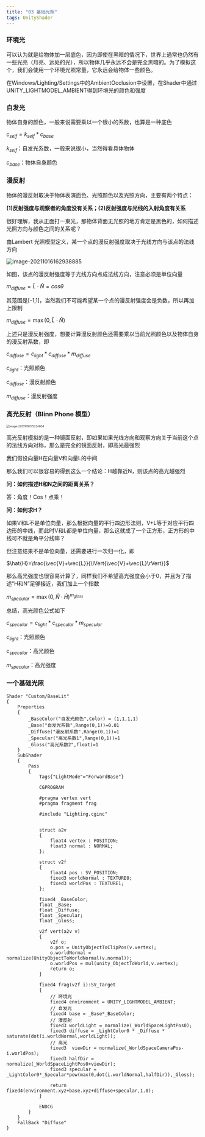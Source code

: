 ```yaml
---
title: "03 基础光照"
tags: UnityShader
---
```


### 环境光 

可以认为就是给物体加一层底色，因为即使在黑暗的情况下，世界上通常也仍然有一些光亮（月亮、远处的光），所以物体几乎永远不会是完全黑暗的。为了模拟这个，我们会使用一个环境光照常量，它永远会给物体一些颜色。

在Windows/Lighting/Settings中的AmbientOcclusion中设置，在Shader中通过UNITY_LIGHTMODEL_AMBIENT得到环境光的颜色和强度

### 自发光

物体自身的颜色，一般来说需要乘以一个很小的系数，也算是一种底色

$c_{self}=k_{self} * c_{base}$

$k_{self}$：自发光系数，一般来说很小，当然得看具体物体

$c_{base}$：物体自身颜色

### 漫反射

物体的漫反射取决于物体表演面色、光照颜色以及光照方向，主要有两个特点：

**(1)反射强度与观察者的角度没有关系；(2)反射强度与光线的入射角度有关系**

很好理解，我从正面打一束光，那物体背面无光照的地方肯定是黑色的，如何描述光照方向与颜色之间的关系呢？

由Lambert 光照模型定义，某一个点的漫反射强度取决于光线方向与该点的法线方向	

<img src="https://cdn.jsdelivr.net/gh/Gasskin/CloudImg/img/202110161629928.png" alt="image-20211016162938885"  />

如图，该点的漫反射强度等于光线方向点成法线方向，注意必须是单位向量

$m_{diffuse}=\hat{L}\cdot\hat{N}=cos\theta$

其范围是[-1,1]，当然我们不可能希望某一个点的漫反射强度会是负数，所以再加上限制

$m_{diffuse}=\max(0,\hat{L}\cdot\hat{N})$

上述只是漫反射强度，想要计算漫反射颜色还需要乘以当前光照颜色以及物体自身的漫反射系数，即

$c_{diffuse}=c_{light} * c_{diffuse} * m_{diffuse}$

$c_{light}$：光照颜色

$c_{diffuse}$：漫反射颜色

$m_{diffuse}$：漫反射强度

### 高光反射（Blinn Phone 模型）

<img src="https://cdn.jsdelivr.net/gh/Gasskin/CloudImg/img/202110161752650.png" alt="image-20211016175234604" style="zoom:50%;" />

高光反射模拟的是一种镜面反射，即如果如果光线方向和观察方向关于当前这个点的法线方向对称，那么是完全的镜面反射，即高光最强烈

我们假设向量H在向量V和向量L的中间

那么我们可以很容易的得到这么一个结论：H越靠近N，则该点的高光越强烈

**问：如何描述H和N之间的距离关系？**

答：角度！Cos！点乘！

**问：如何求H？**

如果V和L不是单位向量，那么根据向量的平行四边形法则，V+L等于对应平行四边形的中线，而此时V和L都是单位向量，那么这就成了一个正方形，正方形的中线可不就是角平分线嘛？

但注意结果不是单位向量，还需要进行一次归一化，即

$\hat{H}=\frac{\vec{V}+\vec{L}}{\lVert{\vec{V}+\vec{L}\rVert}}$

那么高光强度也很容易计算了，同样我们不希望高光强度会小于0，并且为了描述“H和N”足够接近，我们加上一个指数

$m_{specular}=\max(0,\hat{N}\cdot\hat{H})^{m_{gloss}}$

总结，高光颜色公式如下

$c_{specular}=c_{light} * c_{specular} * m_{specular}$

$c_{light}$：光照颜色

$c_{specular}$：高光颜色

$m_{specular}$：高光强度

### 一个基础光照

```hlsl
Shader "Custom/BaseLit"
{
    Properties
    {
        _BaseColor("自发光颜色",Color) = (1,1,1,1)
        _Base("自发光系数",Range(0,1))=0.01
        _Diffuse("漫反射系数",Range(0,1))=1
        _Specular("高光系数1",Range(0,1))=1
        _Gloss("高光系数2",float)=1
    }
    SubShader
    {
        Pass
        {
            Tags{"LightMode"="ForwardBase"}
            
            CGPROGRAM

            #pragma vertex vert
            #pragma fragment frag
            
            #include "Lighting.cginc"

            
            struct a2v
            {
                float4 vertex : POSITION;
                float3 normal : NORMAL;
            };

            struct v2f
            {
                float4 pos : SV_POSITION;
                fixed3 worldNormal : TEXTURE0;
                fixed3 worldPos : TEXTURE1;
            };

            fixed4 _BaseColor;
            float _Base;
            float _Diffuse;
            float _Specular;
            float _Gloss;

            v2f vert(a2v v)
            {
                v2f o;
                o.pos = UnityObjectToClipPos(v.vertex);
                o.worldNormal = normalize(UnityObjectToWorldNormal(v.normal));
                o.worldPos = mul(unity_ObjectToWorld,v.vertex);
                return o;
            }

            fixed4 frag(v2f i):SV_Target
            {
                // 环境光
                fixed4 environment = UNITY_LIGHTMODEL_AMBIENT;
                // 自发光
                fixed4 base = _Base*_BaseColor;
                // 漫反射
                fixed3 worldLight = normalize(_WorldSpaceLightPos0);
                fixed3 diffuse = _LightColor0 * _Diffuse * saturate(dot(i.worldNormal,worldLight));
                // 高光
                fixed3  viewDir = normalize(_WorldSpaceCameraPos-i.worldPos);
                fixed3 halfDir = normalize(_WorldSpaceLightPos0+viewDir);
                fixed3 specular = _LightColor0*_Specular*pow(max(0,dot(i.worldNormal,halfDir)),_Gloss);                
                
                return fixed4(environment.xyz+base.xyz+diffuse+specular,1.0);
            }
            
            ENDCG
        }
    }
    FallBack "Diffuse"
}

```

































